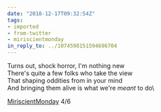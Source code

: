 ```yaml
---
date: "2018-12-17T09:32:54Z"
tags:
- imported
- from-twitter
- miriscientmonday
in_reply_to: ../1074598151594696704
---
```

Turns out, shock horror, I'm nothing new\
There's quite a few folks who take the view\
That shaping oddities from in your mind\
And bringing them alive is what we're _meant_ to do\

[MiriscientMonday](/tags/miriscientmonday) 4/6
